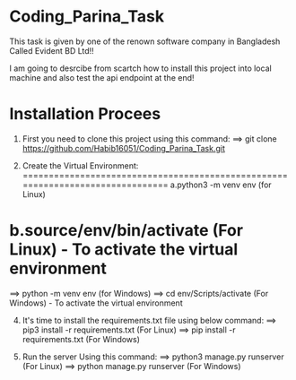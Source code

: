 # Coding_Parina_Task
This task is given by one of the renown software company in Bangladesh Called Evident BD Ltd!!

I am going to desrcibe from scartch how to install this project into local machine and also test the api endpoint at the end!

# Installation Procees

1. First you need to clone this project using this command:
==> git clone https://github.com/Habib16051/Coding_Parina_Task.git

 
 2. Create the Virtual Environment:
   ===============================================================================
   a.python3 -m venv env (for Linux)

   b.source/env/bin/activate (For Linux) - To activate the virtual environment
   ================================================================================
   ==> python -m venv env (for Windows)
   ==> cd env/Scripts/activate (For Windows) - To activate the virtual environment

4. It's time to install the requirements.txt file using below command:
   ==> pip3 install -r requirements.txt (For Linux)
   ==> pip install -r requirements.txt (For Windows)

5. Run the server Using this command:
   ==> python3 manage.py runserver (For Linux)
   ==> python manage.py runserver (For Windows)



